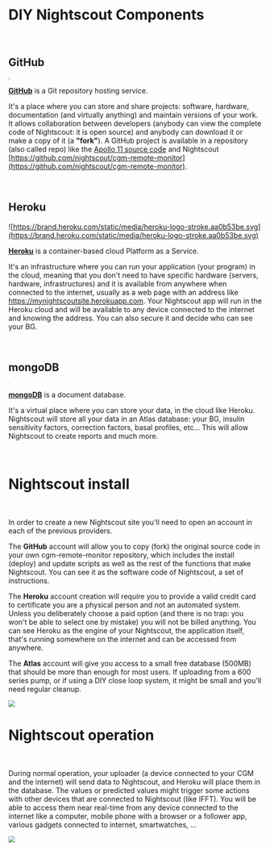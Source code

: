 # DIY Nightscout Components

</br>

## GitHub

<img src="https://github.githubassets.com/images/modules/logos_page/GitHub-Mark.png" style="zoom:20%;" />

**[GitHub](https://github.com/about)** is a Git repository hosting service.

It's a place where you can store and share projects: software, hardware, documentation (and virtually anything)  and maintain versions of your work. It allows collaboration between developers (anybody can view the complete code of Nightscout: it is open source) and anybody can download it or make a copy of it (a **"fork"**). A GitHub project is available in a repository (also called repo) like the [Apollo 11 source code](https://github.com/chrislgarry/Apollo-11) and Nightscout [https://github.com/nightscout/cgm-remote-monitor](https://github.com/nightscout/cgm-remote-monitor).

</br>

## Heroku

![https://brand.heroku.com/static/media/heroku-logo-stroke.aa0b53be.svg](https://brand.heroku.com/static/media/heroku-logo-stroke.aa0b53be.svg)

[**Heroku**](https://www.heroku.com/about) is a container-based cloud Platform as a Service.

It's an infrastructure where you can run your application (your program) in the cloud, meaning that you don't need to have specific hardware (servers, hardware, infrastructures) and it is available from anywhere when connected to the internet, usually as a web page with an address like https://mynightscoutsite.herokuapp.com. Your Nightscout app will run in the Heroku cloud and will be available to any device connected to the internet and knowing the address. You can also secure it and decide who can see your BG.

</br>

## mongoDB

<img src="https://webassets.mongodb.com/_com_assets/cms/MongoDB_Logo_FullColorBlack_RGB-4td3yuxzjs.png" style="zoom:10%;" />

[**mongoDB**](https://www.mongodb.com/what-is-mongodb) is a document database.

It's a virtual place where you can store your data, in the cloud like Heroku. Nightscout will store all your data in an Atlas database: your BG, insulin sensitivity factors, correction factors, basal profiles, etc... This will allow Nightscout to create reports and much more.

</br>

# Nightscout install

</br>

In order to create a new Nightscout site you'll need to open an account in each of the previous providers.

The **GitHub** account will allow you to copy (fork) the original source code in your own cgm-remote-monitor repository, which includes the install (deploy) and update scripts as well as the rest of the functions that make Nightscout. You can see it as the software code of Nightscout, a set of instructions.

The **Heroku** account creation will require you to provide a valid credit card to certificate you are a physical person and not an automated system. Unless you deliberately choose a paid option (and there is no trap: you won't be able to select one by mistake) you will not be billed anything. You can see Heroku as the engine of your Nightscout, the application itself, that's running somewhere on the internet and can be accessed from anywhere.

The **Atlas** account will give you access to a small free database (500MB) that should be more than enough for most users. If uploading from a 600 series pump, or if using a DIY close loop system, it might be small and you'll need regular cleanup.

<img src="..\img\insight01.png" style="zoom:80%;" />

</br>

# Nightscout operation

</br>

During normal operation, your uploader (a device connected to your CGM and the internet) will send data to Nightscout, and Heroku will place them in the database. The values or predicted values might trigger some actions with other devices that are connected to Nightscout (like IFFT). You will be able to access them near real-time from any device connected to the internet like a computer, mobile phone with a browser or a follower app, various gadgets connected to internet, smartwatches, ...

<img src="..\img\insight02.png" style="zoom:80%;" />
